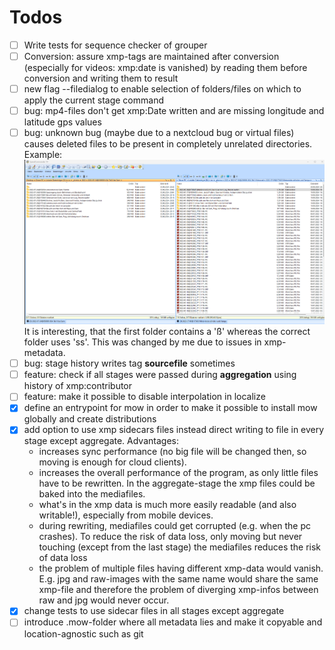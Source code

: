 # Todos

- [ ] Write tests for sequence checker of grouper
- [ ] Conversion: assure xmp-tags are maintained after conversion (especially for videos: xmp:date is vanished) by reading them before conversion and writing them to result
- [ ] new flag --filedialog to enable selection of folders/files on which to apply the current stage command
- [ ] bug: mp4-files don't get xmp:Date written and are missing longitude and latitude gps values
- [ ] bug: unknown bug (maybe due to a nextcloud bug or virtual files) causes deleted files to be present in completely unrelated directories. Example: ![alt text](2024-09-30_Bug.png) It is interesting, that the first folder contains a 'ß' whereas the correct folder uses 'ss'. This was changed by me due to issues in xmp-metadata.
- [ ] bug: stage history writes tag **sourcefile** sometimes
- [ ] feature: check if all stages were passed during **aggregation** using history of xmp:contributor
- [ ] feature: make it possible to disable interpolation in localize
- [x] define an entrypoint for mow in order to make it possible to install mow globally and create distributions
- [x] add option to use xmp sidecars files instead direct writing to file in every stage except aggregate. Advantages:
  - increases sync performance (no big file will be changed then, so moving is enough for cloud clients).
  - increases the overall performance of the program, as only little files have to be rewritten. In the aggregate-stage the xmp files could be baked into the mediafiles. 
  - what's in the xmp data is much more easily readable (and also writable!), especially from mobile devices.
  - during rewriting, mediafiles could get corrupted (e.g. when the pc crashes). To reduce the risk of data loss, only moving but never touching (except from the last stage) the mediafiles reduces the risk of data loss
  - the problem of multiple files having different xmp-data would vanish. E.g. jpg and raw-images with the same name would share the same xmp-file and therefore the problem of diverging xmp-infos between raw and jpg would never occur.
- [x] change tests to use sidecar files in all stages except aggregate
- [ ] introduce .mow-folder where all metadata lies and make it copyable and location-agnostic such as git